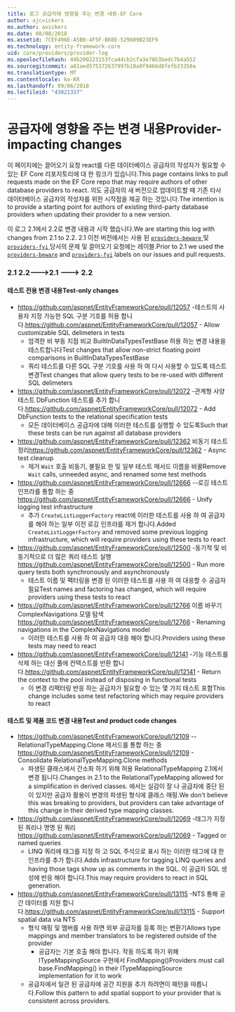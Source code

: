 ```yaml
---
title: 로그 공급자에 영향을 주는 변경 내용-EF Core
author: ajcvickers
ms.author: avickers
ms.date: 08/08/2018
ms.assetid: 7CEF496E-A5B0-4F5F-B68E-529609B23EF9
ms.technology: entity-framework-core
uid: core/providers/provider-log
ms.openlocfilehash: 44b200223153fca44cb2cfa3e78b3bedc7b4a552
ms.sourcegitcommit: a81aed575372637997b18a0f9466d8fefb33350a
ms.translationtype: MT
ms.contentlocale: ko-KR
ms.lasthandoff: 09/06/2018
ms.locfileid: "43821337"
---
```

# <a name="provider-impacting-changes"></a><span data-ttu-id="d940d-102">공급자에 영향을 주는 변경 내용</span><span class="sxs-lookup"><span data-stu-id="d940d-102">Provider-impacting changes</span></span>

<span data-ttu-id="d940d-103">이 페이지에는 끌어오기 요청 react를 다른 데이터베이스 공급자의 작성자가 필요할 수 있는 EF Core 리포지토리에 대 한 링크가 있습니다.</span><span class="sxs-lookup"><span data-stu-id="d940d-103">This page contains links to pull requests made on the EF Core repo that may require authors of other database providers to react.</span></span> <span data-ttu-id="d940d-104">의도 공급자의 새 버전으로 업데이트할 때 기존 타사 데이터베이스 공급자의 작성자를 위한 시작점을 제공 하는 것입니다.</span><span class="sxs-lookup"><span data-stu-id="d940d-104">The intention is to provide a starting point for authors of existing third-party database providers when updating their provider to a new version.</span></span>

<span data-ttu-id="d940d-105">이 로그 2.1에서 2.2로 변경 내용과 시작 했습니다.</span><span class="sxs-lookup"><span data-stu-id="d940d-105">We are starting this log with changes from 2.1 to 2.2.</span></span> <span data-ttu-id="d940d-106">2.1 이전 버전에서는 사용 된 [ `providers-beware` ](https://github.com/aspnet/EntityFrameworkCore/labels/providers-beware) 및 [ `providers-fyi` ](https://github.com/aspnet/EntityFrameworkCore/labels/providers-fyi) 당사의 문제 및 끌어오기 요청에는 레이블.</span><span class="sxs-lookup"><span data-stu-id="d940d-106">Prior to 2.1 we used the [`providers-beware`](https://github.com/aspnet/EntityFrameworkCore/labels/providers-beware) and [`providers-fyi`](https://github.com/aspnet/EntityFrameworkCore/labels/providers-fyi) labels on our issues and pull requests.</span></span>

### <a name="21-----22"></a><span data-ttu-id="d940d-107">2.1 2.2---></span><span class="sxs-lookup"><span data-stu-id="d940d-107">2.1 ---> 2.2</span></span>

#### <a name="test-only-changes"></a><span data-ttu-id="d940d-108">테스트 전용 변경 내용</span><span class="sxs-lookup"><span data-stu-id="d940d-108">Test-only changes</span></span>

* <span data-ttu-id="d940d-109">https://github.com/aspnet/EntityFrameworkCore/pull/12057 -테스트의 사용자 지정 가능한 SQL 구분 기호를 허용 합니다.</span><span class="sxs-lookup"><span data-stu-id="d940d-109">https://github.com/aspnet/EntityFrameworkCore/pull/12057 - Allow customizable SQL delimeters in tests</span></span>
  * <span data-ttu-id="d940d-110">엄격한 비 부동 지점 비교 BuiltInDataTypesTestBase 허용 하는 변경 내용을 테스트합니다</span><span class="sxs-lookup"><span data-stu-id="d940d-110">Test changes that allow non-strict floating point comparisons in BuiltInDataTypesTestBase</span></span>
  * <span data-ttu-id="d940d-111">쿼리 테스트를 다른 SQL 구분 기호를 사용 하 여 다시 사용할 수 있도록 테스트 변경</span><span class="sxs-lookup"><span data-stu-id="d940d-111">Test changes that allow query tests to be re-used with different SQL delimeters</span></span>
* <span data-ttu-id="d940d-112">https://github.com/aspnet/EntityFrameworkCore/pull/12072 -관계형 사양 테스트 DbFunction 테스트를 추가 합니다.</span><span class="sxs-lookup"><span data-stu-id="d940d-112">https://github.com/aspnet/EntityFrameworkCore/pull/12072 - Add DbFunction tests to the relational specification tests</span></span>
  * <span data-ttu-id="d940d-113">모든 데이터베이스 공급자에 대해 이러한 테스트를 실행할 수 있도록</span><span class="sxs-lookup"><span data-stu-id="d940d-113">Such that these tests can be run against all database providers</span></span>
* <span data-ttu-id="d940d-114">https://github.com/aspnet/EntityFrameworkCore/pull/12362 비동기 테스트 정리</span><span class="sxs-lookup"><span data-stu-id="d940d-114">https://github.com/aspnet/EntityFrameworkCore/pull/12362 - Async test cleanup</span></span>
  * <span data-ttu-id="d940d-115">제거 `Wait` 호출 비동기, 불필요 한 및 일부 테스트 메서드 이름을 바꿀</span><span class="sxs-lookup"><span data-stu-id="d940d-115">Remove `Wait` calls, unneeded async, and renamed some test methods</span></span>
* <span data-ttu-id="d940d-116">https://github.com/aspnet/EntityFrameworkCore/pull/12666 --로깅 테스트 인프라를 통합 하는 중</span><span class="sxs-lookup"><span data-stu-id="d940d-116">https://github.com/aspnet/EntityFrameworkCore/pull/12666 - Unify logging test infrastructure</span></span>
  * <span data-ttu-id="d940d-117">추가 `CreateListLoggerFactory` react에 이러한 테스트를 사용 하 여 공급자를 해야 하는 일부 이전 로깅 인프라를 제거 합니다.</span><span class="sxs-lookup"><span data-stu-id="d940d-117">Added `CreateListLoggerFactory` and removed some previous logging infrastructure, which will require providers using these tests to react</span></span>
* <span data-ttu-id="d940d-118">https://github.com/aspnet/EntityFrameworkCore/pull/12500 -동기적 및 비동기적으로 더 많은 쿼리 테스트 실행</span><span class="sxs-lookup"><span data-stu-id="d940d-118">https://github.com/aspnet/EntityFrameworkCore/pull/12500 - Run more query tests both synchronously and asynchronously</span></span>
  * <span data-ttu-id="d940d-119">테스트 이름 및 팩터링을 변경 된 이러한 테스트를 사용 하 여 대응할 수 공급자 필요</span><span class="sxs-lookup"><span data-stu-id="d940d-119">Test names and factoring has changed, which will require providers using these tests to react</span></span>
* <span data-ttu-id="d940d-120">https://github.com/aspnet/EntityFrameworkCore/pull/12766 이름 바꾸기 ComplexNavigations 모델 탐색</span><span class="sxs-lookup"><span data-stu-id="d940d-120">https://github.com/aspnet/EntityFrameworkCore/pull/12766 - Renaming navigations in the ComplexNavigations model</span></span>
  * <span data-ttu-id="d940d-121">이러한 테스트를 사용 하 여 공급자 대응 해야 합니다.</span><span class="sxs-lookup"><span data-stu-id="d940d-121">Providers using these tests may need to react</span></span>
* <span data-ttu-id="d940d-122">https://github.com/aspnet/EntityFrameworkCore/pull/12141 -기능 테스트를 삭제 하는 대신 풀에 컨텍스트를 반환 합니다.</span><span class="sxs-lookup"><span data-stu-id="d940d-122">https://github.com/aspnet/EntityFrameworkCore/pull/12141 - Return the context to the pool instead of disposing in functional tests</span></span>
  * <span data-ttu-id="d940d-123">이 변경 리팩터링 반응 하는 공급자가 필요할 수 있는 몇 가지 테스트 포함</span><span class="sxs-lookup"><span data-stu-id="d940d-123">This change includes some test refactoring which may require providers to react</span></span>


#### <a name="test-and-product-code-changes"></a><span data-ttu-id="d940d-124">테스트 및 제품 코드 변경 내용</span><span class="sxs-lookup"><span data-stu-id="d940d-124">Test and product code changes</span></span>

* <span data-ttu-id="d940d-125">https://github.com/aspnet/EntityFrameworkCore/pull/12109 --RelationalTypeMapping.Clone 메서드를 통합 하는 중</span><span class="sxs-lookup"><span data-stu-id="d940d-125">https://github.com/aspnet/EntityFrameworkCore/pull/12109 - Consolidate RelationalTypeMapping.Clone methods</span></span>
  * <span data-ttu-id="d940d-126">파생된 클래스에서 간소화 하기 위해 허용 RelationalTypeMapping 2.1에서 변경 됩니다.</span><span class="sxs-lookup"><span data-stu-id="d940d-126">Changes in 2.1 to the RelationalTypeMapping allowed for a simplification in derived classes.</span></span> <span data-ttu-id="d940d-127">에서는 실감이 잘 나 공급자에 중단 된이 있지만 공급자 활용이 변경의 파생된 형식에 클래스 매핑.</span><span class="sxs-lookup"><span data-stu-id="d940d-127">We don't believe this was breaking to providers, but providers can take advantage of this change in their derived type mapping classes.</span></span>
* <span data-ttu-id="d940d-128">https://github.com/aspnet/EntityFrameworkCore/pull/12069 -태그가 지정 된 쿼리나 명명 된 쿼리</span><span class="sxs-lookup"><span data-stu-id="d940d-128">https://github.com/aspnet/EntityFrameworkCore/pull/12069 - Tagged or named queries</span></span>
  * <span data-ttu-id="d940d-129">LINQ 쿼리에 태그를 지정 하 고 SQL 주석으로 표시 하는 이러한 태그에 대 한 인프라를 추가 합니다.</span><span class="sxs-lookup"><span data-stu-id="d940d-129">Adds infrastructure for tagging LINQ queries and having those tags show up as comments in the SQL.</span></span> <span data-ttu-id="d940d-130">이 공급자 SQL 생성에 반응 해야 합니다.</span><span class="sxs-lookup"><span data-stu-id="d940d-130">This may require providers to react in SQL generation.</span></span>
* <span data-ttu-id="d940d-131">https://github.com/aspnet/EntityFrameworkCore/pull/13115 -NTS 통해 공간 데이터를 지원 합니다.</span><span class="sxs-lookup"><span data-stu-id="d940d-131">https://github.com/aspnet/EntityFrameworkCore/pull/13115 - Support spatial data via NTS</span></span>
  * <span data-ttu-id="d940d-132">형식 매핑 및 멤버를 사용 하면 외부 공급자를 등록 하는 변환기</span><span class="sxs-lookup"><span data-stu-id="d940d-132">Allows type mappings and member translators to be registered outside of the provider</span></span>
    * <span data-ttu-id="d940d-133">공급자는 기본 호출 해야 합니다. 작동 하도록 하기 위해 ITypeMappingSource 구현에서 FindMapping()</span><span class="sxs-lookup"><span data-stu-id="d940d-133">Providers must call base.FindMapping() in their ITypeMappingSource implementation for it to work</span></span>
  * <span data-ttu-id="d940d-134">공급자에서 일관 된 공급자에 공간 지원을 추가 하려면이 패턴을 따릅니다.</span><span class="sxs-lookup"><span data-stu-id="d940d-134">Follow this pattern to add spatial support to your provider that is consistent across providers.</span></span>

